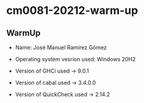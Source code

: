 # cm0081-20212-warm-up
## WarmUp 
 - Name: José Manuel Ramírez Gómez

 - Operating system vesrion used: Windows 20H2

 - Version of GHCi used -> 9.0.1

 - Version of cabal used -> 3.4.0.0

 - Version of QuickCheck used -> 2.14.2
